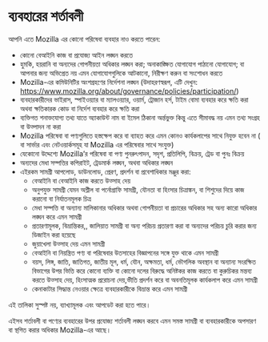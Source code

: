 # ব্যবহারের শর্তাবলী

আপনি এতে Mozilla এর কোনো পরিষেবা ব্যবহার নাও করতে পারেন:

* কোনো বেআইনি কাজ বা প্রযোজ্য আইন লঙ্ঘন করতে
* হুমকি, হয়রানি বা অন্যদের গোপনীয়তা অধিকার লঙ্ঘন করা; অনাকাঙ্ক্ষিত যোগাযোগ পাঠানো
যোগাযোগ; বা আপনার জন্য অভিপ্রেত নয় এমন যোগাযোগগুলিকে আটকানো, নিরীক্ষণ করুন বা সংশোধন করতে
* Mozilla-এর কমিউনিটির অংশগ্রহণের নির্দেশনা লঙ্ঘন (উদাহরণস্বরূপ, এটি দেখুন:
<https://www.mozilla.org/about/governance/policies/participation/>)
* ব্যবহারকারীদের ভাইরাস, স্পাইওয়্যার বা ম্যালওয়্যার, ওয়ার্ম, ট্রোজান হর্স,
টাইম বোমা ব্যবহার করে ক্ষতি করা অথবা ক্ষতিকারক কোড বা নির্দেশ ব্যবহার করে ক্ষতি করা
*	ব্যক্তিগত শনাক্তযোগ্য তথ্য যাতে অ্যাকাউন্ট নাম বা ইমেল ঠিকানা অর্ন্তভুক্ত কিন্তু এতে সীমাবদ্ধ নয় এমন তথ্য সংগ্রহ বা উত্পাদন না করা
* Mozilla পরিষেবা বা পণ্যগুলিতে হস্তক্ষেপ করে বা ব্যাহত করে এমন কোনও
কার্যকলাপের সাথে নিযুক্ত হবেন না ( বা সার্ভার এবং নেটওয়ার্কসমূহ যা Mozilla এর পরিষেবার সাথে সংযুক্ত)
* যেকোনো উদ্দেশ্যে Mozilla’র পরিষেবা বা পণ্য পুনরুৎপাদন, সদৃশ, প্রতিলিপি, বিক্রয়, 
ট্রেড বা পুনঃ বিক্রয়
* অন্যদের মেধা সম্পত্তির কপিরাইট, ট্রেডমার্ক লঙ্ঘন, অথবা অধিকার লঙ্ঘন
* এইরকম সামগ্রী আপলোড, ডাউনলোড, প্রেরণ, প্রদর্শন বা প্রবেশাধিকার মঞ্জুর করা:
    * বেআইনি বা বেআইনি কাজ করতে উত্সাহ দেয়
    * অনুপযুক্ত সামগ্রী যেমন অশ্লীল বা পর্নোগ্রাফি সামগ্রী, যৌনতা বা হিংসার চিত্রাঙ্কন, বা শিশুদের দিয়ে কাজ করানো বা নির্যাতনমূলক চিত্র
    * মেধা সম্পত্তি বা অন্যান্য মালিকানার অধিকার অথবা গোপনীয়তা বা প্রচারের অধিকার সহ অন্য কারো অধিকার লঙ্ঘন করে এমন সামগ্রী
    * প্রতারণামূলক, বিভ্রান্তিকর,, জালিয়াত সামগ্রী বা অন্য পরিচয় প্রতারণা করা বা অন্যদের পরিচয় চুরি করার জন্য ডিজাইন করা হয়েছে
    * জুয়াখেলা উত্সাহ দেয় এমন সামগ্রী
    * বেআইনি বা নিয়ন্ত্রিত পণ্য বা পরিষেবার উতসাহের বিজ্ঞাপনের সঙ্গে যুক্ত থাকে এমন সামগ্রী
    * বয়স, লিঙ্গ, জাতি, জাতিগত, জাতীয় মূল, ধর্ম, যৌন, অক্ষমতা, ধর্ম, ভৌগলিক অবস্থান বা অন্যান্য সংরক্ষিত বিভাগের উপর ভিত্তি করে কোনো ব্যক্তি বা কোনো দলের বিরুদ্ধে অনিষ্টকর কাজ করতে বা কুরুচিকর মন্তব্য করতে উত্সাহ দেয়, হিংসাত্মক প্ররোচনা দেয়,ভীতি প্রদর্শন করে বা অবনতিমূলক কার্যকলাপ করে এমন সামগ্রী
    * কেনাকাটার সিদ্ধান্ত নেওয়ার ক্ষেত্রে ব্যবহারকারীকে বিভ্রান্ত করে এমন সামগ্রী

এই তালিকা সুস্পষ্ট নয়, ব্যাখ্যামূলক এবং আপডেট করা হতে পারে।

এইসব শর্তাবলী বা পণ্যের ব্যবহারের উপর প্রযোজ্য শর্তাবলী লঙ্ঘন করবে এমন সমস্ত সামগ্রী বা ব্যবহারকারীকে অপসারণ বা স্থগিত করার অধিকার Mozilla-এর আছে।
